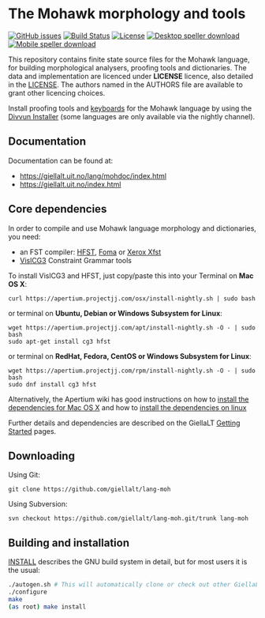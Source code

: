 The Mohawk morphology and tools
==========================================

[![GitHub issues](https://img.shields.io/github/issues-raw/giellalt/lang-moh)](https://github.com/giellalt/lang-moh/issues)
[![Build Status](https://divvun-tc.thetc.se/api/github/v1/repository/giellalt/lang-moh/main/badge.svg)](https://github.com/giellalt/lang-moh/actions)
[![License](https://img.shields.io/github/license/giellalt/lang-moh)](https://github.com/giellalt/lang-moh/blob/main/LICENSE)
[![Desktop speller download](https://img.shields.io/badge/download%40latest-desktop--bhfst-brightgreen)](https://pahkat.uit.no/main/download/speller-moh?platform=desktop&channel=nightly)
[![Mobile speller download](https://img.shields.io/badge/download%40latest-mobile--bhfst-brightgreen)](https://pahkat.uit.no/main/download/speller-moh?platform=mbile&channel=nightly)

This repository contains finite state source files for the Mohawk language,
for building morphological analysers, proofing tools
and dictionaries. The data and implementation are licenced under __LICENSE__
licence, also detailed in the
[LICENSE](https://github.com/giellalt/lang-moh/blob/main/LICENSE). The
authors named in the AUTHORS file are available to grant other licencing
choices.

Install proofing tools and [keyboards](https://github.com/giellalt/keyboard-moh)
for the Mohawk language by using the [Divvun Installer](http://divvun.no)
(some languages are only available via the nightly channel).

Documentation
-------------

Documentation can be found at:

-   <https://giellalt.uit.no/lang/mohdoc/index.html>
-   <https://giellalt.uit.no/index.html>

Core dependencies
-----------------

In order to compile and use Mohawk language morphology and
dictionaries, you need:

- an FST compiler: [HFST](https://github.com/hfst/hfst), [Foma](https://github.com/mhulden/foma) or [Xerox Xfst](https://web.stanford.edu/~laurik/fsmbook/home.html)
- [VislCG3](https://visl.sdu.dk/svn/visl/tools/vislcg3/trunk) Constraint Grammar tools

To install VislCG3 and HFST, just copy/paste this into your Terminal on **Mac OS X**:

```
curl https://apertium.projectjj.com/osx/install-nightly.sh | sudo bash
```

or terminal on **Ubuntu, Debian or Windows Subsystem for Linux**:

```
wget https://apertium.projectjj.com/apt/install-nightly.sh -O - | sudo bash
sudo apt-get install cg3 hfst
```

or terminal on **RedHat, Fedora, CentOS or Windows Subsystem for Linux**:

```
wget https://apertium.projectjj.com/rpm/install-nightly.sh -O - | sudo bash
sudo dnf install cg3 hfst
```

Alternatively, the Apertium wiki has good instructions on how to [install the dependencies for Mac
OS X](https://wiki.apertium.org/wiki/Apertium_on_Mac_OS_X) and how to [install
the dependencies on
linux](https://wiki.apertium.org/wiki/Installation_of_grammar_libraries)

Further details and dependencies are described on the GiellaLT [Getting Started](https://giellalt.uit.no/infra/GettingStarted.html) pages.

Downloading
-----------

Using Git:
```
git clone https://github.com/giellalt/lang-moh
```

Using Subversion:
```
svn checkout https://github.com/giellalt/lang-moh.git/trunk lang-moh
```

Building and installation
-------------------------

[INSTALL](https://github.com/giellalt/lang-moh/blob/main/INSTALL)
describes the GNU build system in detail, but for most users it is the usual:

```sh
./autogen.sh # This will automatically clone or check out other GiellaLT dependencies
./configure
make
(as root) make install
```
